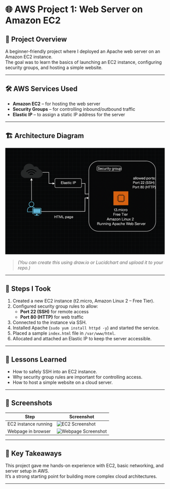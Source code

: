 # 🌐 AWS Project 1: Web Server on Amazon EC2

## 📌 Project Overview
A beginner-friendly project where I deployed an Apache web server on an Amazon EC2 instance.  
The goal was to learn the basics of launching an EC2 instance, configuring security groups, and hosting a simple website.

---

## 🛠️ AWS Services Used
- **Amazon EC2** – for hosting the web server  
- **Security Groups** – for controlling inbound/outbound traffic  
- **Elastic IP** – to assign a static IP address for the server  

---

## 🏗️ Architecture Diagram
![Architecture Diagram](https://github.com/rohaanfarrukh/AWS-projects/blob/main/aws_projecct1/project_1/project1_diagram.png)

> *(You can create this using draw.io or Lucidchart and upload it to your repo.)*

---

## 🚀 Steps I Took
1. Created a new EC2 instance (t2.micro, Amazon Linux 2 – Free Tier).
2. Configured security group rules to allow:
   - **Port 22 (SSH)** for remote access
   - **Port 80 (HTTP)** for web traffic
3. Connected to the instance via SSH.
4. Installed Apache (`sudo yum install httpd -y`) and started the service.
5. Placed a sample `index.html` file in `/var/www/html`.
6. Allocated and attached an Elastic IP to keep the server accessible.

---

## 🧠 Lessons Learned
- How to safely SSH into an EC2 instance.
- Why security group rules are important for controlling access.
- How to host a simple website on a cloud server.

---

## 📸 Screenshots
| Step | Screenshot |
|------|-------------|
| EC2 instance running | ![EC2 Screenshot](./screenshots/ec2-instance.png) |
| Webpage in browser | ![Webpage Screenshot](./screenshots/webpage.png) |

---

## 📢 Key Takeaways
This project gave me hands-on experience with EC2, basic networking, and server setup in AWS.  
It’s a strong starting point for building more complex cloud architectures.

---


